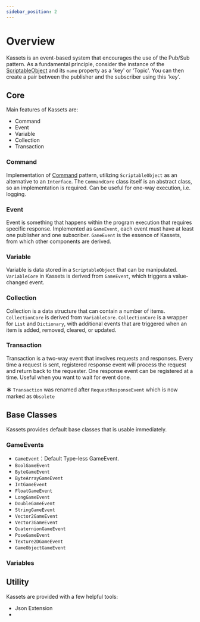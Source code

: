 ```yaml
---
sidebar_position: 2
---
```


# Overview

Kassets is an event-based system that encourages the use of the Pub/Sub pattern.
As a fundamental principle, consider the instance of the [ScriptableObject] and its `name` property as a 'key' or 'Topic'.
You can then create a pair between the publisher and the subscriber using this 'key'.

## Core

Main features of Kassets are:

- Command
- Event
- Variable
- Collection
- Transaction

### Command

Implementation of [Command] pattern, utilizing `ScriptableObject` as an alternative to an `Interface`.
The `CommandCore` class itself is an abstract class, so an implementation is required.
Can be useful for one-way execution, i.e. logging.

### Event

Event is something that happens within the program execution that requires specific response.
Implemented as `GameEvent`, each event must have at least one publisher and one subscriber.
`GameEvent` is the essence of Kassets, from which other components are derived.

### Variable

Variable is data stored in a `ScriptableObject` that can be manipulated.
`VariableCore` in Kassets is derived from `GameEvent`, which triggers a value-changed event.

### Collection

Collection is a data structure that can contain a number of items.
`CollectionCore` is derived from `VariableCore`.
`CollectionCore` is a wrapper for `List` and `Dictionary`, with additional events that are triggered when an item is added, removed, cleared, or updated.

### Transaction

Transaction is a two-way event that involves requests and responses.
Every time a request is sent, registered response event will process the request and return back to the requester.
One response event can be registered at a time.
Useful when you want to wait for event done.

__＊__ `Transaction` was renamed after `RequestResponseEvent` which is now marked as `Obsolete`

## Base Classes

Kassets provides default base classes that is usable immediately.

### GameEvents

- `GameEvent`：Default Type-less GameEvent.
- `BoolGameEvent`
- `ByteGameEvent`
- `ByteArrayGameEvent`
- `IntGameEvent`
- `FloatGameEvent`
- `LongGameEvent`
- `DoubleGameEvent`
- `StringGameEvent`
- `Vector2GameEvent`
- `Vector3GameEvent`
- `QuaternionGameEvent`
- `PoseGameEvent`
- `Texture2DGameEvent`
- `GameObjectGameEvent`

### Variables



## Utility

Kassets are provided with a few helpful tools:

- Json Extension
- 

[ScriptableObject]: https://docs.unity3d.com/Manual/class-ScriptableObject.html
[Command]: https://gameprogrammingpatterns.com/command.html
[UniRx]: https://github.com/neuecc/UniRx
[UniTask]: https://github.com/Cysharp/UniTask
